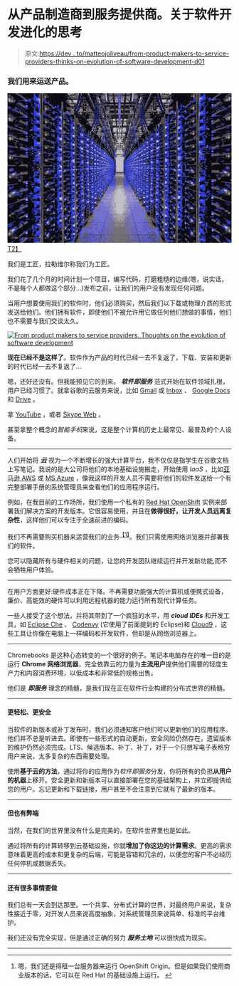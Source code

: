 # 从产品制造商到服务提供商。关于软件开发进化的思考

> 原文:[https://dev . to/matteojoliveau/from-product-makers-to-service-providers-thinks-on-evolution-of-software-development-d01](https://dev.to/matteojoliveau/from-product-makers-to-service-providers-thoughts-on-the-evolution-of-software-development-d01)

### 我们用来运送产品。

[![From product makers to service providers. Thoughts on the evolution of software development](img/80f16ca13b23b0f56b9507207c31af6c.png)T2】](https://res.cloudinary.com/practicaldev/image/fetch/s--Z_GXoSeG--/c_limit%2Cf_auto%2Cfl_progressive%2Cq_auto%2Cw_880/https://matteojoliveau.com/conteimg/2017/08/Data-Center.jpg)

我们是工匠，拉勒维尔称我们为工匠。

我们花了几个月的时间计划一个项目，编写代码，打磨粗糙的边缘(嗯，说实话，不是每个人都做这个部分...)发布之前，让我们的用户没有发现任何问题。

当用户想要使用我们的软件时，他们必须购买，然后我们以下载或物理介质的形式发送给他们。他们拥有软件，即使他们不被允许用它做任何他们想做的事情，他们也不需要与我们交谈太久。

[![From product makers to service providers. Thoughts on the evolution of software development](img/4c3a672b756242db53861184724fa760.png)](https://res.cloudinary.com/practicaldev/image/fetch/s--fmic_Ipt--/c_limit%2Cf_auto%2Cfl_progressive%2Cq_auto%2Cw_880/https://matteojoliveau.com/blog/conteimg/2017/05/cloud_145.jpg) 

**现在已经不是这样了**。软件作为产品的时代已经一去不复返了，下载、安装和更新的时代已经一去不复返了...

嗯，还好还没有。但我能预见它的到来。 ***软件即服务*** 范式开始在软件领域扎根，用户已经习惯了。就拿谷歌的云服务来说，比如 [Gmail](https://mail.google.com) 或 [Inbox](https://inbox.google.com) 、 [Google Docs](https://docs.google.com) 和 [Drive](https://drive.google.com) 。

拿 [YouTube](https://www.youtube.com/) ，或者 [Skype Web](https://web.skype.com/) 。

甚至拿整个概念的*智能手机*来说，这是整个计算机历史上最常见、最普及的个人设备。

* * *

人们开始将 ***云*** 视为一个不断增长的强大计算平台，我不仅仅是指学生在谷歌文档上写笔记。我说的是大公司将他们的本地基础设施搬走，开始使用 *IaaS* ，比如[亚马逊 AWS](https://aws.amazon.com/) 或 [MS Azure](https://azure.microsoft.com/) ，像我这样的开发人员不需要将他们的软件发送给一个有完整部署手册的系统管理员来查看他们的应用程序运行。

例如，在我目前的工作场所，我们使用一个私有的 [Red Hat OpenShift](https://www.openshift.org/) 实例来部署我们解决方案的开发版本。它很容易使用，并且在**做得很好，让开发人员远离复杂性**，这样他们可以专注于全速前进的编码。

我们不再需要购买机器来运营我们的业务<sup>[【1】](https://matteojoliveau.com/from-product-makers-to-service-providers/#fn1)</sup>。我们只需使用网络浏览器并部署我们的软件。

您可以隐藏所有与硬件相关的问题，让您的开发团队继续运行并开发新功能,而不会牺牲用户体验。

* * *

在用户方面更好:硬件成本正在下降。不再需要功能强大的计算机或便携式设备，廉价、高能效的硬件可以利用远程机器的能力运行所有现代计算任务。

一些人接受了这个想法，并将其带到了一个疯狂的水平，用 ***cloud IDEs*** 和开发工具，如 [Eclipse Che](https://eclipse.org/che/) 、 [Codenvy](https://codenvy.com/) (它使用了前面提到的 Eclipse)和 [Cloud9](https://c9.io/) ，这些工具让你像在电脑上一样编码和开发软件，但却是从网络浏览器上。

* * *

Chromebooks 是这种心态转变的一个很好的例子。笔记本电脑存在的唯一目的是运行 **Chrome 网络浏览器**，完全依靠云的力量为**主流用户**提供他们需要的轻度生产力和内容消费环境，以低成本和非常低的规格出售。

他们是 ***即服务*** 理念的精髓，是我们现在正在软件行业构建的分布式世界的精髓。

* * *

#### 更轻松、更安全

当软件的新版本或补丁发布时，我们必须通知客户他们可以更新他们的应用程序。他们并不总是听进去。即使有一些形式的自动更新，安全风险仍然存在，遗留版本的维护仍然必须完成。LTS、候选版本、补丁、补丁，对于一个只想写电子表格穷用户来说，太多复杂的东西需要处理。

使用**基于云的方法**，通过将你的应用作为*软件即服务*分发，你将所有的负担**从用户的机器**上移开。安全更新和新版本可以直接部署在您的基础架构上，并立即提供给您的用户。忘记更新和下载链接，用户甚至不会注意到它就有了最新的版本。

* * *

#### 但也有弊端

当然，在我们的世界里没有什么是完美的，在软件世界里也是如此。

通过将所有的计算转移到云基础设施，你就**增加了你这边的计算需求**。更高的需求意味着更高的成本和更复杂的后端，可能是容错和冗余的，以便您的客户不必经历任何停机或数据丢失。

* * *

#### 还有很多事情要做

我们总有一天会到达那里。一个共享、分布式计算的世界，对最终用户来说，复杂性接近于零，对开发人员来说高度抽象，对系统管理员来说简单、标准的平台维护。

我们还没有完全实现，但是通过正确的努力 ***服务土地*** 可以很快成为现实。

* * *

* * *

1.  嗯，我们还是得租一台服务器来运行 OpenShift Origin。但是如果我们使用商业版本的话，它可以在 Red Hat 的基础设施上运行。 [↩︎](https://matteojoliveau.com/from-product-makers-to-service-providers/#fnref1)